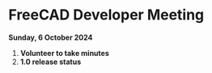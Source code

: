 # FreeCAD Developer Meeting

**Sunday, 6 October 2024**

1. **Volunteer to take minutes**
3. **1.0 release status**
